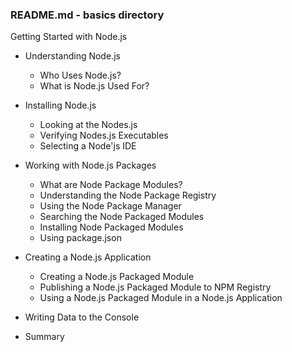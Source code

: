 ### README.md - basics directory

Getting Started with Node.js 

- Understanding Node.js
  - Who Uses Node.js?
  - What is Node.js Used For?
	
- Installing Node.js
  - Looking at the Nodes.js
  - Verifying Nodes.js Executables
  - Selecting a Node'js IDE

- Working with Node.js Packages
  - What are Node Package Modules?
  - Understanding the Node Package Registry
  - Using the Node Package Manager
  - Searching the Node Packaged Modules
  - Installing Node Packaged Modules
  - Using package.json
	
- Creating a Node.js Application
  - Creating a Node.js Packaged Module
  - Publishing a Node.js Packaged Module to NPM Registry
  - Using a Node.js Packaged Module in a Node.js Application

- Writing Data to the Console

- Summary
